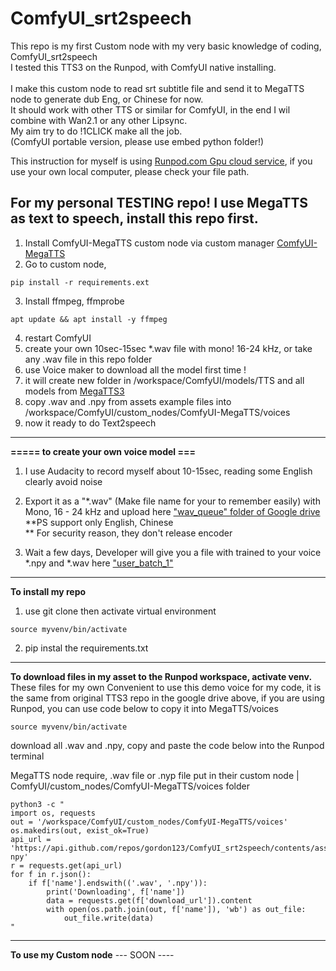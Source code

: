 # ComfyUI_srt2speech
This repo is my first Custom node with my very basic knowledge of coding, ComfyUI_srt2speech​ <br> 
I tested this TTS3 on the Runpod, with ComfyUI native installing. <br>  
I make this custom node to read srt subtitle file and send it to MegaTTS node to generate dub Eng, or Chinese for now.​ <br> 
It should work with other TTS or similar for ComfyUI, in the end I wil combine with Wan2.1 or any other Lipsync. ​ <br> 
My aim try to do !1CLICK make all the job.​ <br> 
(ComfyUI portable version, please use embed python folder!)  <br> 

This instruction for myself is using [Runpod.com Gpu cloud service](https://runpod.io?ref=c0v5p0ys), if you use your own local computer, please check your file path. <br>

## For my personal TESTING repo! I use MegaTTS as text to speech, install this repo first.

1. Install ComfyUI-MegaTTS custom node via custom manager [ComfyUI-MegaTTS](https://github.com/1038lab/ComfyUI-MegaTTS) <br>
2. Go to custom node,
   
```
pip install -r requirements.ext
```
   
3. Install ffmpeg, ffmprobe
   
```   
apt update && apt install -y ffmpeg
```

4. restart ComfyUI <br>
5. create your own 10sec-15sec *.wav file with mono! 16-24 kHz, or take any .wav file in this repo folder <br>
6. use Voice maker to download all the model first time ! <br>
7. it will create new folder in /workspace/ComfyUI/models/TTS and all models from [MegaTTS3](https://huggingface.co/ByteDance/MegaTTS3) <br>
8. copy .wav and .npy from assets example files into  /workspace/ComfyUI/custom_nodes/ComfyUI-MegaTTS/voices <br>
9. now it ready to do Text2speech <br>

--- 
**===== to create your own voice model ===** <br>

1. I use Audacity to record myself about 10-15sec, reading some English clearly avoid noise <br>
2. Export it as a "*.wav" (Make file name for your to remember easily) with Mono, 16 - 24 kHz and upload here ["wav_queue" folder of Google drive](https://drive.google.com/drive/folders/1gCWL1y_2xu9nIFhUX_OW5MbcFuB7J5Cl) <br>
**PS support only English, Chinese  <br>
** For security reason, they don't release encoder  <br> 

4. Wait a few days,  Developer will give you a file with trained to your voice *.npy and *.wav here ["user_batch_1"](https://drive.google.com/drive/folders/1QhcHWcy20JfqWjgqZX1YM3I6i9u4oNlr) <br>

---
**To install my repo**
1. use git clone
then activate virtual environment 
```
source myvenv/bin/activate
```
2. pip instal the requirements.txt

---
**To download files in my asset to the Runpod workspace, activate venv.**  <br>
These files for my own Convenient to use this demo voice for my code, it is the same from original TTS3 repo in the google drive above, if you are using Runpod, you can use code below to copy it into MegaTTS/voices

```
source myvenv/bin/activate
```
download all .wav and .npy, copy and paste the code below into the Runpod terminal <br>

MegaTTS node require, .wav file or .nyp file put in their custom node | ComfyUI/custom_nodes/ComfyUI-MegaTTS/voices folder <br>

```
python3 -c "
import os, requests
out = '/workspace/ComfyUI/custom_nodes/ComfyUI-MegaTTS/voices'
os.makedirs(out, exist_ok=True)
api_url = 'https://api.github.com/repos/gordon123/ComfyUI_srt2speech/contents/assets/wav-npy'
r = requests.get(api_url)
for f in r.json():
    if f['name'].endswith(('.wav', '.npy')):
        print('Downloading', f['name'])
        data = requests.get(f['download_url']).content
        with open(os.path.join(out, f['name']), 'wb') as out_file:
            out_file.write(data)
"

```

---
**To use my Custom node**
--- SOON ----




